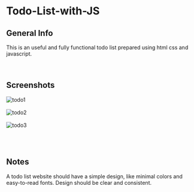 # Todo-List-with-JS
<h2>General Info</h2>
This is an useful and fully functional todo list prepared using html css and javascript. 
 <br><br><br>
 <h2>Screenshots</h2>
 
![todo1](https://user-images.githubusercontent.com/94852083/230095361-7f2f3e2c-2c03-42ca-80aa-4e4588e7f1a2.png)
<br><br>
![todo2](https://user-images.githubusercontent.com/94852083/230095401-d32ca6e8-f2f3-47b2-8a5e-7e6124e971e1.png)
<br><br>
![todo3](https://user-images.githubusercontent.com/94852083/230095428-fe52b3f1-7b1c-48d4-84ff-0e201dc30068.png)

<br><br>

<h2>Notes</h2>
A todo list website should have a simple design, like minimal colors and easy-to-read fonts. Design should be clear and consistent. 
